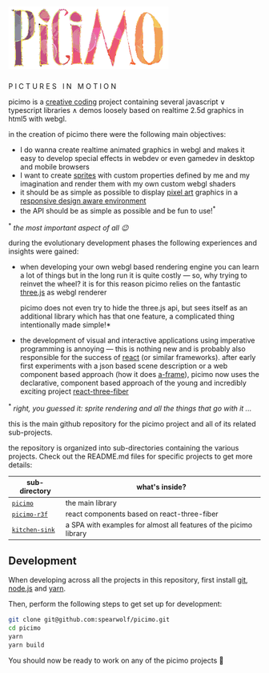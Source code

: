 # ![picimo](./picimo.png)

P I C T U R E S &nbsp; I N &nbsp; M O T I O N

picimo is a [creative coding](https://en.wikipedia.org/wiki/Creative_coding) project containing several javascript &or; typescript libraries &and; demos loosely based on realtime 2.5d graphics in html5 with webgl.

in the creation of picimo there were the following main objectives:

- I do wanna create realtime animated graphics in webgl and makes it easy to develop special effects in webdev or even gamedev in desktop and mobile browsers
- I want to create [sprites](https://en.wikipedia.org/wiki/Sprite_(computer_graphics)) with custom properties defined by me and my imagination and render them with my own custom webgl shaders
- it should be as simple as possible to display [pixel art](https://en.wikipedia.org/wiki/Pixel_art) graphics in a [responsive design aware environment](https://en.wikipedia.org/wiki/Responsive_web_design)
- the API should be as simple as possible and be fun to use!<sup>*</sup>

<sup>*</sup> _the most important aspect of all :wink:_

during the evolutionary development phases the following experiences and insights were gained:

- when developing your own webgl based rendering engine you can learn a lot of things but in the long run it is quite costly &mdash; so, why trying to reinvet the wheel? it is for this reason picimo relies on the fantastic [three.js](https://threejs.org/) as webgl renderer
  
  picimo does not even try to hide the three.js api, but sees itself as an additional library which has that one feature, a complicated thing intentionally made simple!<up>*</sup>
  
- the development of visual and interactive applications using imperative programming is annoying &mdash; this is nothing new and is probably also responsible for the success of [react](https://reactjs.org/) (or similar frameworks). after early first experiments with a json based scene description or a web component based approach (how it does [a-frame](https://aframe.io/)), picimo now uses the declarative, component based approach of the young and incredibly exciting project [react-three-fiber](https://github.com/react-spring/react-three-fiber)

<sup>*</sup> _right, you guessed it: sprite rendering and all the things that go with it ..._

this is the main github repository for the picimo project and all of its related sub-projects.

the repository is organized into sub-directories containing the various projects. Check out the README.md files for specific projects to get more details:

| sub-directory | what's inside? |
|-----------|-------------|
| [`picimo`](packages/picimo/) | the main library |
| [`picimo-r3f`](packages/picimo-r3f/) | react components based on react-three-fiber |
| [`kitchen-sink`](packages/kitchen-sink/) | a SPA with examples for almost all features of the picimo library |

## Development

When developing across all the projects in this repository, first install [git](https://git-scm.com/), [node.js](https://nodejs.org/) and [yarn](https://classic.yarnpkg.com/lang/en/).

Then, perform the following steps to get set up for development:

```sh
git clone git@github.com:spearwolf/picimo.git
cd picimo
yarn
yarn build
```

You should now be ready to work on any of the picimo projects :rocket:
